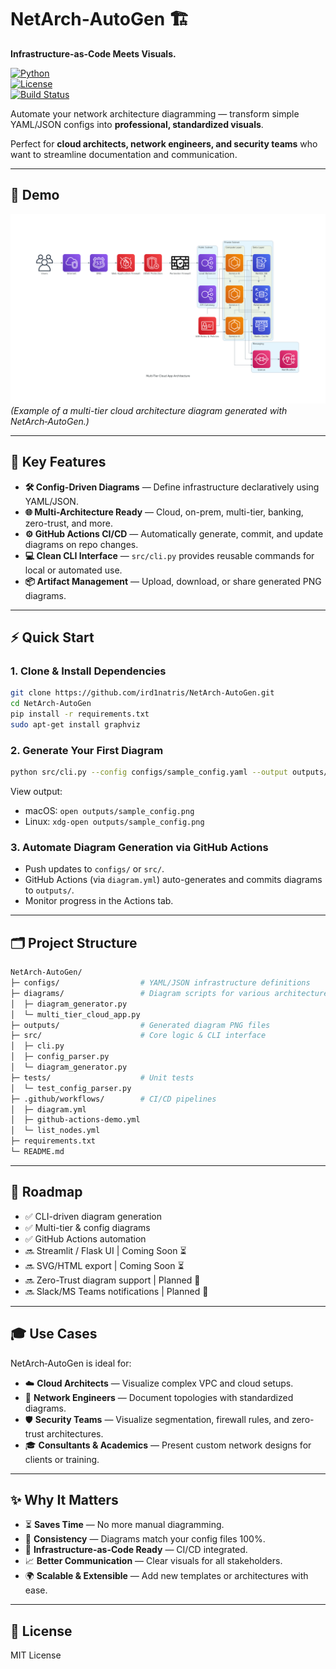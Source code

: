 # **NetArch‑AutoGen 🏗️**  
**Infrastructure-as-Code Meets Visuals.**  

[![Python](https://img.shields.io/badge/Python-3.9%2B-blue?logo=python)](https://www.python.org/)  
[![License](https://img.shields.io/badge/License-MIT-green)](LICENSE)  
[![Build Status](https://img.shields.io/github/actions/workflow/status/ird1natris/NetArch-AutoGen/diagram.yml?label=CI%20Build&logo=github)](https://github.com/ird1natris/NetArch-AutoGen/actions)  

Automate your network architecture diagramming — transform simple YAML/JSON configs into **professional, standardized visuals**.  

Perfect for **cloud architects, network engineers, and security teams** who want to streamline documentation and communication.

---

## **🚀 Demo**
![Sample Diagram](outputs/multi_tier_cloud_app.png)  
*(Example of a multi-tier cloud architecture diagram generated with NetArch‑AutoGen.)*

---

## **🌟 Key Features**
- **🛠️ Config-Driven Diagrams** — Define infrastructure declaratively using YAML/JSON.  
- **🌐 Multi-Architecture Ready** — Cloud, on-prem, multi-tier, banking, zero-trust, and more.  
- **⚙️ GitHub Actions CI/CD** — Automatically generate, commit, and update diagrams on repo changes.  
- **💻 Clean CLI Interface** — `src/cli.py` provides reusable commands for local or automated use.  
- **📦 Artifact Management** — Upload, download, or share generated PNG diagrams.

---

## **⚡ Quick Start**

### **1. Clone & Install Dependencies**
```bash
git clone https://github.com/ird1natris/NetArch-AutoGen.git
cd NetArch‑AutoGen
pip install -r requirements.txt
sudo apt-get install graphviz
```

### 2. Generate Your First Diagram
```bash
python src/cli.py --config configs/sample_config.yaml --output outputs/sample_config.png
```
View output:
- macOS: ```open outputs/sample_config.png```
- Linux: ```xdg-open outputs/sample_config.png```

### 3. Automate Diagram Generation via GitHub Actions
- Push updates to ```configs/``` or ```src/```.
- GitHub Actions (via ```diagram.yml```) auto-generates and commits diagrams to ```outputs/```.
- Monitor progress in the Actions tab.

---

## 🗂️ Project Structure
```bash
NetArch‑AutoGen/
├─ configs/                  # YAML/JSON infrastructure definitions
├─ diagrams/                 # Diagram scripts for various architectures
│  ├─ diagram_generator.py
│  └─ multi_tier_cloud_app.py
├─ outputs/                  # Generated diagram PNG files
├─ src/                      # Core logic & CLI interface
│  ├─ cli.py
│  ├─ config_parser.py
│  └─ diagram_generator.py
├─ tests/                    # Unit tests
│  └─ test_config_parser.py
├─ .github/workflows/        # CI/CD pipelines
│  ├─ diagram.yml
│  ├─ github-actions-demo.yml
│  └─ list_nodes.yml
├─ requirements.txt
└─ README.md
```
---

## 📅 Roadmap

- ✅ CLI-driven diagram generation
- ✅ Multi-tier & config diagrams
- ✅ GitHub Actions automation
- 🔜 Streamlit / Flask UI           | Coming Soon ⏳
- 🔜 SVG/HTML export                | Coming Soon ⏳
- 🔜 Zero-Trust diagram support     | Planned 📅
- 🔜 Slack/MS Teams notifications   | Planned 📅

---

## 🎓 Use Cases

NetArch‑AutoGen is ideal for:

- ☁️ **Cloud Architects** — Visualize complex VPC and cloud setups.
- 🔌 **Network Engineers** — Document topologies with standardized diagrams.
- 🛡️ **Security Teams** — Visualize segmentation, firewall rules, and zero-trust architectures.
- 🎓 **Consultants & Academics** — Present custom network designs for clients or training.

---

## ✨ Why It Matters

- ⏳ **Saves Time** — No more manual diagramming.
- 🎯 **Consistency** — Diagrams match your config files 100%.
- 🔄 **Infrastructure-as-Code Ready** — CI/CD integrated.
- 📈 **Better Communication** — Clear visuals for all stakeholders.
- 🌍 **Scalable & Extensible** — Add new templates or architectures with ease.

---

## 📜 License
MIT License
